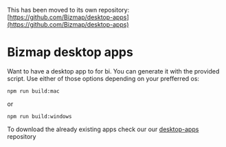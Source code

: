This has been moved to its own repository: [https://github.com/Bizmap/desktop-apps](https://github.com/Bizmap/desktop-apps)

# Bizmap desktop apps

Want to have a desktop app to for bi. You can generate it with the provided script.
Use either of those options depending on your prefferred os:

`npm run build:mac`

or

`npm run build:windows`

To download the already existing apps check our our [desktop-apps](https://github.com/Bizmap/desktop-apps) repository
